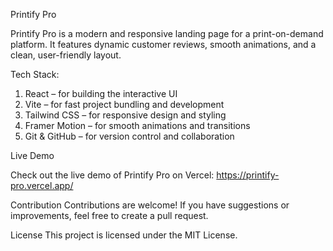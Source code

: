 Printify Pro

Printify Pro is a modern and responsive landing page for a print-on-demand platform. It features dynamic customer reviews, smooth animations, and a clean, user-friendly layout.

Tech Stack:

1. React – for building the interactive UI
2. Vite – for fast project bundling and development
3. Tailwind CSS – for responsive design and styling
4. Framer Motion – for smooth animations and transitions
5. Git & GitHub – for version control and collaboration

Live Demo

Check out the live demo of Printify Pro on Vercel: https://printify-pro.vercel.app/

Contribution
Contributions are welcome! If you have suggestions or improvements, feel free to create a pull request.

License
This project is licensed under the MIT License.

